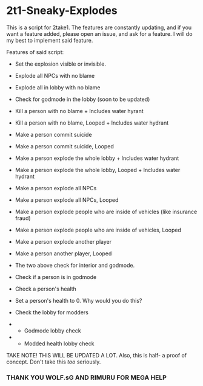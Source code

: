 # 2t1-Sneaky-Explodes
This is a script for 2take1.
The features are constantly updating, and if you want a feature added, please open an issue, and ask for a feature. I will do my best to implement said feature.

Features of said script:

- Set the explosion visible or invisible.

- Explode all NPCs with no blame

- Explode all in lobby with no blame

- Check for godmode in the lobby (soon to be updated)

- Kill a person with no blame + Includes water hyrant

- Kill a person with no blame, Looped + Includes water hydrant

- Make a person commit suicide

- Make a person commit suicide, Looped

- Make a person explode the whole lobby + Includes water hydrant

- Make a person explode the whole lobby, Looped + Includes water hydrant

- Make a person explode all NPCs

- Make a person explode all NPCs, Looped

- Make a person explode people who are inside of vehicles (like insurance fraud)

- Make a person explode people who are inside of vehicles, Looped

- Make a person explode another player

- Make a person another player, Looped

- The two above check for interior and godmode.

- Check if a person is in godmode

- Check a person's health

- Set a person's health to 0. Why would you do this?

- Check the lobby for modders
- - Godmode lobby check
- - Modded health lobby check


TAKE NOTE! THIS WILL BE UPDATED A LOT.
Also, this is half- a proof of concept. Don't take this _too_ seriously.


### THANK YOU WOLF.sG AND RIMURU FOR MEGA HELP
